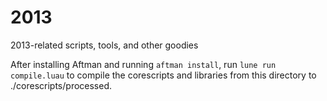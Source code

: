 # 2013

2013-related scripts, tools, and other goodies

After installing Aftman and running `aftman install`, run `lune run compile.luau` to compile the corescripts and libraries from this directory to ./corescripts/processed.
